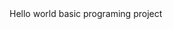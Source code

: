 <html>
<header><title>Hello world </title></header>
<body>
Hello world basic programing project
</body>
</html>

